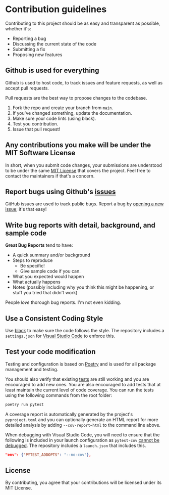 # Contribution guidelines

Contributing to this project should be as easy and transparent as possible, whether it's:

- Reporting a bug
- Discussing the current state of the code
- Submitting a fix
- Proposing new features

## Github is used for everything

Github is used to host code, to track issues and feature requests, as well as accept pull requests.

Pull requests are the best way to propose changes to the codebase.

1. Fork the repo and create your branch from `main`.
2. If you've changed something, update the documentation.
3. Make sure your code lints (using black).
4. Test you contribution.
5. Issue that pull request!

## Any contributions you make will be under the MIT Software License

In short, when you submit code changes, your submissions are understood to be under the same [MIT License](http://choosealicense.com/licenses/mit/) that covers the project. Feel free to contact the maintainers if that's a concern.

## Report bugs using Github's [issues](../../issues)

GitHub issues are used to track public bugs. Report a bug by [opening a new issue](../../issues/new/choose); it's that easy!

## Write bug reports with detail, background, and sample code

**Great Bug Reports** tend to have:

- A quick summary and/or background
- Steps to reproduce
  - Be specific!
  - Give sample code if you can.
- What you expected would happen
- What actually happens
- Notes (possibly including why you think this might be happening, or stuff you tried that didn't work)

People _love_ thorough bug reports. I'm not even kidding.

## Use a Consistent Coding Style

Use [black](https://github.com/ambv/black) to make sure the code follows the style. The repository includes a `settings.json` for [Visual Studio Code](https://code.visualstudio.com) to enforce this.

## Test your code modification

Testing and configuration is based on [Poetry](https://python-poetry.org) and is used for all package management and testing.

You should also verify that existing [tests](./tests) are still working and you are encouraged to add new ones. You are also encouraged to add tests that at least maintain the current level of code coverage. You can run the tests using the following commands from the root folder:

```bash
poetry run pytest
```

A coverage report is automatically generated by the project's `pyproject.toml` and you can optionally generate an HTML report for more detailed analysis by adding `--cov-report=html` to the command line above.

When debugging with Visual Studio Code, you will need to ensure that the following is included in your launch configuration as `pytest-cov` [cannot be debugged](https://code.visualstudio.com/docs/python/testing). The repository includes a `launch.json` that includes this.

``` json
"env": {"PYTEST_ADDOPTS": "--no-cov"},
```

## License

By contributing, you agree that your contributions will be licensed under its MIT License.
